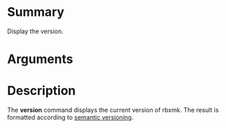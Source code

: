 # Summary
Display the version.

# Arguments

# Description
The **version** command displays the current version of rbxmk. The result is
formatted according to [semantic versioning](https://semver.org/).
